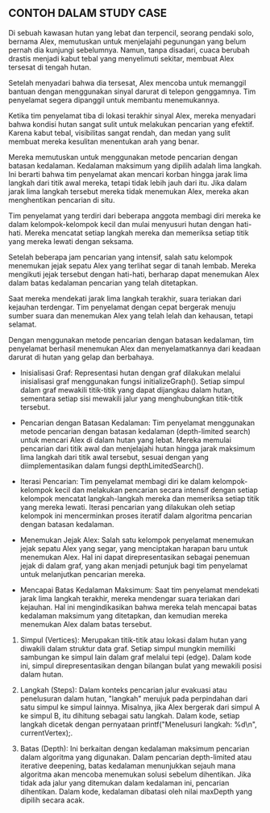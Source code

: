 ## CONTOH DALAM STUDY CASE

Di sebuah kawasan hutan yang lebat dan terpencil, seorang pendaki solo, bernama Alex, memutuskan untuk menjelajahi pegunungan yang belum pernah dia kunjungi sebelumnya. Namun, tanpa disadari, cuaca berubah drastis menjadi kabut tebal yang menyelimuti sekitar, membuat Alex tersesat di tengah hutan.

Setelah menyadari bahwa dia tersesat, Alex mencoba untuk memanggil bantuan dengan menggunakan sinyal darurat di telepon genggamnya. Tim penyelamat segera dipanggil untuk membantu menemukannya.

Ketika tim penyelamat tiba di lokasi terakhir sinyal Alex, mereka menyadari bahwa kondisi hutan sangat sulit untuk melakukan pencarian yang efektif. Karena kabut tebal, visibilitas sangat rendah, dan medan yang sulit membuat mereka kesulitan menentukan arah yang benar.

Mereka memutuskan untuk menggunakan metode pencarian dengan batasan kedalaman. Kedalaman maksimum yang dipilih adalah lima langkah. Ini berarti bahwa tim penyelamat akan mencari korban hingga jarak lima langkah dari titik awal mereka, tetapi tidak lebih jauh dari itu. Jika dalam jarak lima langkah tersebut mereka tidak menemukan Alex, mereka akan menghentikan pencarian di situ.

Tim penyelamat yang terdiri dari beberapa anggota membagi diri mereka ke dalam kelompok-kelompok kecil dan mulai menyusuri hutan dengan hati-hati. Mereka mencatat setiap langkah mereka dan memeriksa setiap titik yang mereka lewati dengan seksama.

Setelah beberapa jam pencarian yang intensif, salah satu kelompok menemukan jejak sepatu Alex yang terlihat segar di tanah lembab. Mereka mengikuti jejak tersebut dengan hati-hati, berharap dapat menemukan Alex dalam batas kedalaman pencarian yang telah ditetapkan.

Saat mereka mendekati jarak lima langkah terakhir, suara teriakan dari kejauhan terdengar. Tim penyelamat dengan cepat bergerak menuju sumber suara dan menemukan Alex yang telah lelah dan kehausan, tetapi selamat.

Dengan menggunakan metode pencarian dengan batasan kedalaman, tim penyelamat berhasil menemukan Alex dan menyelamatkannya dari keadaan darurat di hutan yang gelap dan berbahaya.


- Inisialisasi Graf:
Representasi hutan dengan graf dilakukan melalui inisialisasi graf menggunakan fungsi initializeGraph(). Setiap simpul dalam graf mewakili titik-titik yang dapat dijangkau dalam hutan, sementara setiap sisi mewakili jalur yang menghubungkan titik-titik tersebut.

- Pencarian dengan Batasan Kedalaman:
Tim penyelamat menggunakan metode pencarian dengan batasan kedalaman (depth-limited search) untuk mencari Alex di dalam hutan yang lebat. Mereka memulai pencarian dari titik awal dan menjelajahi hutan hingga jarak maksimum lima langkah dari titik awal tersebut, sesuai dengan yang diimplementasikan dalam fungsi depthLimitedSearch().

- Iterasi Pencarian:
Tim penyelamat membagi diri ke dalam kelompok-kelompok kecil dan melakukan pencarian secara intensif dengan setiap kelompok mencatat langkah-langkah mereka dan memeriksa setiap titik yang mereka lewati. Iterasi pencarian yang dilakukan oleh setiap kelompok ini mencerminkan proses iteratif dalam algoritma pencarian dengan batasan kedalaman.

- Menemukan Jejak Alex:
Salah satu kelompok penyelamat menemukan jejak sepatu Alex yang segar, yang menciptakan harapan baru untuk menemukan Alex. Hal ini dapat direpresentasikan sebagai penemuan jejak di dalam graf, yang akan menjadi petunjuk bagi tim penyelamat untuk melanjutkan pencarian mereka.

- Mencapai Batas Kedalaman Maksimum:
Saat tim penyelamat mendekati jarak lima langkah terakhir, mereka mendengar suara teriakan dari kejauhan. Hal ini mengindikasikan bahwa mereka telah mencapai batas kedalaman maksimum yang ditetapkan, dan kemudian mereka menemukan Alex dalam batas tersebut.


1. Simpul (Vertices): Merupakan titik-titik atau lokasi dalam hutan yang diwakili dalam struktur data graf. Setiap simpul mungkin memiliki sambungan ke simpul lain dalam graf melalui tepi (edge). Dalam kode ini, simpul direpresentasikan dengan bilangan bulat yang mewakili posisi dalam hutan.

2. Langkah (Steps): Dalam konteks pencarian jalur evakuasi atau penelusuran dalam hutan, "langkah" merujuk pada perpindahan dari satu simpul ke simpul lainnya. Misalnya, jika Alex bergerak dari simpul A ke simpul B, itu dihitung sebagai satu langkah. Dalam kode, setiap langkah dicetak dengan pernyataan printf("Menelusuri langkah: %d\n", currentVertex);.

3. Batas (Depth): Ini berkaitan dengan kedalaman maksimum pencarian dalam algoritma yang digunakan. Dalam pencarian depth-limited atau iterative deepening, batas kedalaman menunjukkan sejauh mana algoritma akan mencoba menemukan solusi sebelum dihentikan. Jika tidak ada jalur yang ditemukan dalam kedalaman ini, pencarian dihentikan. Dalam kode, kedalaman dibatasi oleh nilai maxDepth yang dipilih secara acak.